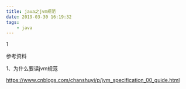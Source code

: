 ```yaml
---
title: java之jvm规范
date: 2019-03-30 16:19:32
tags:
	- java
---
```




1



参考资料

1、为什么要读jvm规范

https://www.cnblogs.com/chanshuyi/p/jvm_specification_00_guide.html